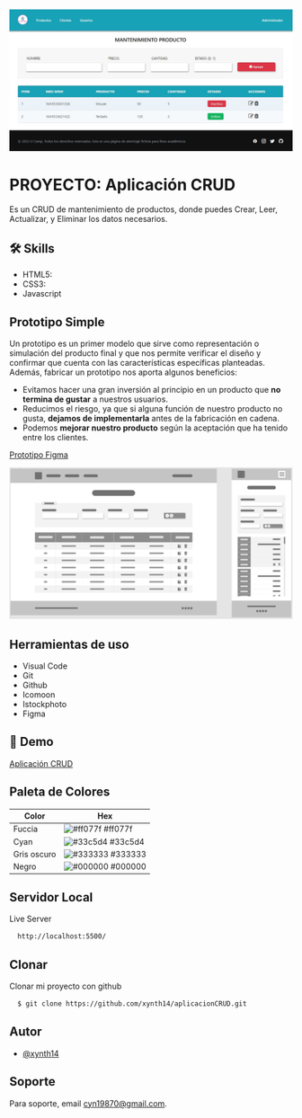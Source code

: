 


![App Screenshot](https://github.com/xynth14/aplicacionCRUD/blob/main/assets/images/appCrud.jpg?raw=true)


# PROYECTO: Aplicación CRUD

Es un CRUD de mantenimiento de productos, donde puedes Crear, Leer, Actualizar, y Eliminar los datos necesarios.




## 🛠 Skills
- HTML5: 
- CSS3:
- Javascript


## Prototipo Simple
Un prototipo es un primer modelo que sirve como representación o simulación del producto final y que nos permite verificar el diseño y confirmar que cuenta con las características específicas planteadas. 
Además, fabricar un prototipo nos aporta algunos beneficios:

- Evitamos hacer una gran inversión al principio en un producto que **no termina de gustar** a nuestros usuarios.
- Reducimos el riesgo, ya que si alguna función de nuestro producto no gusta, **dejamos de implementarla** antes de la fabricación en cadena.
- Podemos **mejorar nuestro producto** según la aceptación que ha tenido entre los clientes.

[Prototipo Figma](https://www.figma.com/file/rjQYzkMBh9PWEiOzZVBlba/CRUD-UCAMP?node-id=0%3A1)

![Prototipo Simple](https://github.com/xynth14/aplicacionCRUD/blob/main/assets/images/prototipo.jpg?raw=true)


## Herramientas de uso

- Visual Code
- Git
- Github
- Icomoon
- Istockphoto
- Figma


## 🔗 Demo

[Aplicación CRUD](https://xynth14.github.io/aplicacionCRUD/)

## Paleta de Colores

| Color             | Hex                                                                      |
| ----------------- | ------------------------------------------------------------------------ |
| Fuccia | ![#ff077f](https://via.placeholder.com/10/ff077f?text=+) #ff077f |
| Cyan | ![#33c5d4](https://via.placeholder.com/10/33c5d4?text=+) #33c5d4 |
| Gris oscuro | ![#333333](https://via.placeholder.com/10/333333?text=+) #333333 |
| Negro | ![#000000](https://via.placeholder.com/10/000000?text=+) #000000 |


## Servidor Local

Live Server

```bash
  http://localhost:5500/
```


## Clonar

Clonar mi proyecto con github

```bash
  $ git clone https://github.com/xynth14/aplicacionCRUD.git
```
    
## Autor

- [@xynth14](https://www.github.com/xynth14)


## Soporte

Para soporte, email cyn19870@gmail.com.

